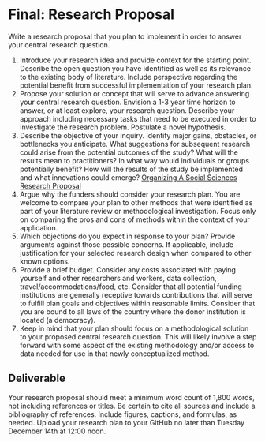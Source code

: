# Final: Research Proposal

Write a research proposal that you plan to implement in order to answer your central research question.

1. Introduce your research idea and provide context for the starting point. Describe the open question you have identified as well as its relevance to the existing body of literature. Include perspective regarding the potential benefit from successful implementation of your research plan.
2. Propose your solution or concept that will serve to advance answering your central research question. Envision a 1-3 year time horizon to answer, or at least explore, your research question. Describe your approach including necessary tasks that need to be executed in order to investigate the research problem. Postulate a novel hypothesis.
3. Describe the objective of your inquiry. Identify major gains, obstacles, or bottlenecks you anticipate. What suggestions for subsequent research could arise from the potential outcomes of the study? What will the results mean to practitioners? In what way would individuals or groups potentially benefit? How will the results of the study be implemented and what innovations could emerge? [Organizing A Social Sciences Research Proposal](https://libguides.usc.edu/writingguide/researchproposal)
4. Argue why the funders should consider your research plan. You are welcome to compare your plan to other methods that were identified as part of your literature review or methodological investigation. Focus only on comparing the pros and cons of methods within the context of your application.
5. Which objections do you expect in response to your plan? Provide arguments against those possible concerns. If applicable, include justification for your selected research design when compared to other known options.
6. Provide a brief budget. Consider any costs associated with paying yourself and other researchers and workers, data collection, travel/accommodations/food, etc. Consider that all potential funding institutions are generally receptive towards contributions that will serve to fulfill plan goals and objectives within reasonable limits. Consider that you are bound to all laws of the country where the donor institution is located (a democracy).
7. Keep in mind that your plan should focus on a methodological solution to your proposed central research question. This will likely involve a step forward with some aspect of the existing methodology and/or access to data needed for use in that newly conceptualized method.

## Deliverable

Your research proposal should meet a minimum word count of 1,800 words, not including references or titles. Be certain to cite all sources and include a bibliography of references. Include figures, captions, and formulas, as needed. Upload your research plan to your GitHub no later than Tuesday December 14th at 12:00 noon.
